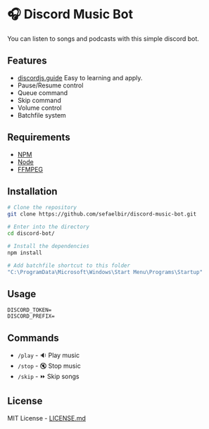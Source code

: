 # :headphones:  Discord Music Bot

You can listen to songs and podcasts with this simple discord bot.

## Features

* [discordjs.guide](https://discordjs.guide/) Easy to learning and apply.
* Pause/Resume control
* Queue command
* Skip command
* Volume control
* Batchfile system

## Requirements

- [NPM](https://www.npmjs.com/)
- [Node](https://nodejs.org/en/)
- [FFMPEG](https://www.ffmpeg.org/)

## Installation

```bash
# Clone the repository
git clone https://github.com/sefaelbir/discord-music-bot.git

# Enter into the directory
cd discord-bot/

# Install the dependencies
npm install

```
```bash
# Add batchfile shortcut to this folder
"C:\ProgramData\Microsoft\Windows\Start Menu\Programs\Startup"
```


## Usage

```
DISCORD_TOKEN=
DISCORD_PREFIX=
```


## Commands

- `/play` - :sound: Play music
- `/stop` - :mute: Stop music
- `/skip` - :fast_forward: Skip songs


## License

MIT License - [LICENSE.md](LICENSE)
